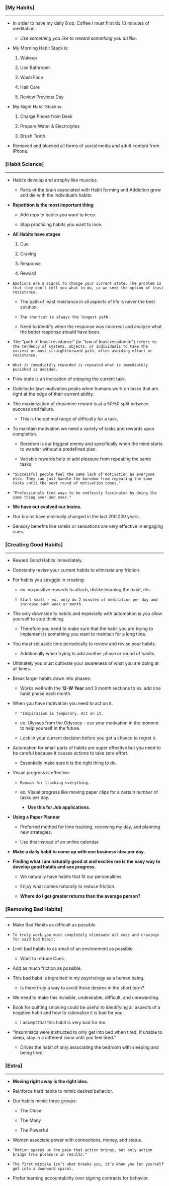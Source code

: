 ### [My Habits]
*****
- In order to have my daily 8 oz. Coffee I must first do 10 minutes of meditation.
    
    - _Use something you like to reward something you dislike._
        
- My Morning Habit Stack is:
    
    1. Wakeup
        
    2. Use Bathroom
        
    3. Wash Face
        
    4. Hair Care
        
    5. Review Previous Day
        
- My Night Habit Stack is:
    
    1. Charge Phone from Desk
        
    2. Prepare Water & Electrolytes
        
    3. Brush Teeth
        
- Removed and blocked all forms of social media and adult content from iPhone.
    

### [Habit Science]
*****
- Habits develop and atrophy like muscles.
    
    - Parts of the brain associated with Habit forming and Addiction grow and die with the individual’s habits.
        
- **Repetition is the most important thing**
    
    - Add reps to habits you want to keep.
        
    - Stop practicing habits you want to lose.
        
- **All Habits have stages**
    
    1. Cue
        
    2. Craving
        
    3. Response
        
    4. Reward
        
- `Emotions are a signal to change your current state. The problem is that they don’t tell you what to do, so we seek the option of least resistance.`
    
    - The path of least resistance in all aspects of life is never the best solution.
        
    - `The shortcut is always the longest path.`
        
    - Need to identify when the response was incorrect and analyze what the better response should have been.
        
- The "path of least resistance" (or "law of least resistance") `refers to the tendency of systems, objects, or individuals to take the easiest or most straightforward path, often avoiding effort or resistance.`
    
- `What is immediately rewarded is repeated what is immediately punished is avoided.`
    
- Flow state is an indication of enjoying the current task.
    
- Goldilocks law: motivation peaks when humans work on tasks that are right at the edge of their current ability.
    
- The maximization of dopamine reward is at a 50/50 split between success and failure.
    
    - This is the optimal range of difficulty for a task.
        
- To maintain motivation we need a variety of tasks and rewards upon completion.
    
    - Boredom is our biggest enemy and specifically when the mind starts to wander without a predefined plan.
        
    - Variable rewards help to add pleasure from repeating the same tasks.
        
- `"Successful people feel the same lack of motivation as everyone else. They can just handle the boredom from repeating the same tasks until the next round of motivation comes."`
    
- `"Professionals find ways to be endlessly fascinated by doing the same thing over and over."`
    
- **We have out evolved our brains.**
    
- Our brains have minimally changed in the last 200,000 years.
    
- Sensory benefits like smells or sensations are very effective in engaging cues.
    

### [Creating Good Habits]
*****
- Reward Good Habits immediately.
    
- Constantly revise your current habits to eliminate any friction.
    
- For habits you struggle in creating:
    
    - ex. no positive rewards to attach, dislike learning the habit, etc.
        
    - `Start small - ex. only do 2 minutes of meditation per day and increase each week or month.`
        
- The only downside to habits and especially with automation is you allow yourself to stop thinking.
    
    - Therefore you need to make sure that the habit you are trying to implement is something you want to maintain for a long time.
        
- You must set aside time periodically to review and revise your habits.
    
    - Additionally when trying to add another phase or round of habits.
        
- Ultimately you must cultivate your awareness of what you are doing at all times.
    
- Break larger habits down into phases:
    
    - Works well with the **12-W Year** and 3 month sections to ex. add one habit phase each month.
        
- When you have motivation you need to act on it.
    
    - `"Inspiration is temporary. Act on it.`
        
    - ex. Ulysses from the Odyssey - use your motivation in the moment to help yourself in the future.
        
    - Lock in your current decision before you get a chance to regret it.
        
- Automation for small parts of habits are super effective but you need to be careful because it causes actions to take zero effort.
    
    - Essentially make sure it is the right thing to do.
        
- Visual progress is effective.
    
    - `Reason for tracking everything.`
        
    - ex. Visual progress like moving paper clips for a certain number of tasks per day.
        
        - **Use this for Job applications.**
            
- **Using a Paper Planner**
    
    - Preferred method for time tracking, reviewing my day, and planning new strategies.
        
    - Use this instead of an online calendar.
        
- **Make a daily habit to come up with one business idea per day.**
    
- **Finding what I am naturally good at and excites me is the easy way to develop good habits and see progress.**
    
    - We naturally have habits that fit our personalities.
        
    - Enjoy what comes naturally to reduce friction.
        
    - **Where do I get greater returns than the average person?**
        

### [Removing Bad Habits]
*****
- Make Bad Habits as difficult as possible.
    
- `To truly work you must completely eliminate all cues and cravings for said bad habit:`
    
- Limit bad habits to as small of an environment as possible.
    
    - Want to reduce Cues.
        
- Add as much friction as possible.
    
- This bad habit is ingrained in my psychology as a human being.
    
    - Is there truly a way to avoid these desires in the short term?
        
- We need to make this invisible, undesirable, difficult, and unrewarding.
    
- Book for quitting smoking could be useful to identifying all aspects of a negative habit and how to rationalize it is bad for you.
    
    - I accept that this habit is very bad for me.
        
- “Insomniacs were instructed to only get into bed when tired. If unable to sleep, stay in a different room until you feel tired.”
    
    - Drives the habit of only associating the bedroom with sleeping and being tired.
        

### [Extra]
*****
- **Moving right away is the right idea.**
    
- Reinforce herd habits to mimic desired behavior.
    
- Our habits mimic three groups:
    
    - The Close
        
    - The Many
        
    - The Powerful
        
- Women associate power with connections, money, and status.
    
- `"Motion spares us the pain that action brings, but only action brings true pleasure in results."`
    
- `The first mistake isn’t what breaks you, it’s when you let yourself get into a downward spiral.`
    
- Prefer learning accountability over signing contracts for behavior.